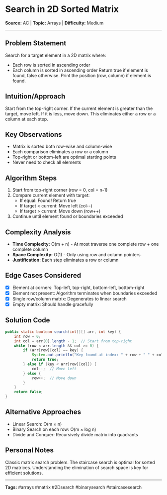 # Search in 2D Sorted Matrix

**Source:** AC | **Topic:** Arrays | **Difficulty:** Medium  

---

## Problem Statement
Search for a target element in a 2D matrix where:
- Each row is sorted in ascending order
- Each column is sorted in ascending order
Return true if element is found, false otherwise. Print the position (row, column) if element is found.

## Intuition/Approach
Start from the top-right corner. If the current element is greater than the target, move left. If it is less, move down. This eliminates either a row or a column at each step.

## Key Observations
- Matrix is sorted both row-wise and column-wise
- Each comparison eliminates a row or a column
- Top-right or bottom-left are optimal starting points
- Never need to check all elements

## Algorithm Steps
1. Start from top-right corner (row = 0, col = n-1)
2. Compare current element with target:
   - If equal: Found! Return true
   - If target < current: Move left (col--)
   - If target > current: Move down (row++)
3. Continue until element found or boundaries exceeded

## Complexity Analysis
- **Time Complexity:** O(m + n) - At most traverse one complete row + one complete column
- **Space Complexity:** O(1) - Only using row and column pointers
- **Justification:** Each step eliminates a row or column

## Edge Cases Considered
- [x] Element at corners: Top-left, top-right, bottom-left, bottom-right
- [x] Element not present: Algorithm terminates when boundaries exceeded
- [x] Single row/column matrix: Degenerates to linear search
- [x] Empty matrix: Should handle gracefully

## Solution Code
```java
public static boolean search(int[][] arr, int key) {
    int row = 0;
    int col = arr[0].length - 1;  // Start from top-right
    while (row < arr.length && col >= 0) {
        if (arr[row][col] == key) {
            System.out.println("Key found at index: " + row + " " + col);
            return true;
        } else if (key < arr[row][col]) {
            col--;  // Move left
        } else {
            row++;  // Move down
        }
    }
    return false;
}
```

## Alternative Approaches
- Linear Search: O(m × n)
- Binary Search on each row: O(m × log n)
- Divide and Conquer: Recursively divide matrix into quadrants

## Personal Notes
Classic matrix search problem. The staircase search is optimal for sorted 2D matrices. Understanding the elimination of search space is key for efficient solutions.

---
**Tags:** #arrays #matrix #2Dsearch #binarysearch #staircasesearch 